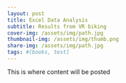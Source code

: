 ```yaml
---
layout: post
title: Excel Data Analysis
subtitle: Results from VR biking 
cover-img: /assets/img/path.jpg
thumbnail-img: /assets/img/thumb.png
share-img: /assets/img/path.jpg
tags: #[books, test]
---
```


This is where content will be posted
